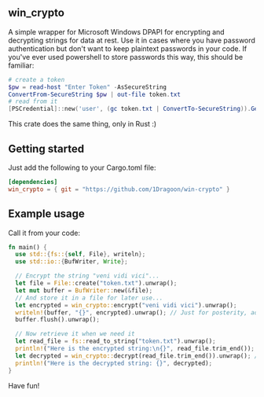 ## win_crypto

A simple wrapper for Microsoft Windows DPAPI for encrypting and decrypting strings for data at rest. Use it in cases where you have password authentication but don't want to keep plaintext passwords in your code. If you've ever used powershell to store passwords this way, this should be familiar:

```powershell
# create a token
$pw = read-host "Enter Token" -AsSecureString
ConvertFrom-SecureString $pw | out-file token.txt
# read from it
[PSCredential]::new('user', (gc token.txt | ConvertTo-SecureString)).GetNetworkCredential().Password
```

This crate does the same thing, only in Rust :)

## Getting started

Just add the following to your Cargo.toml file:

```toml
[dependencies]
win_crypto = { git = "https://github.com/1Dragoon/win-crypto" }
```

## Example usage
Call it from your code:

```rust
fn main() {
  use std::{fs::{self, File}, writeln};
  use std::io::{BufWriter, Write};

  // Encrypt the string "veni vidi vici"...
  let file = File::create("token.txt").unwrap();
  let mut buffer = BufWriter::new(&file);
  // And store it in a file for later use...
  let encrypted = win_crypto::encrypt("veni vidi vici").unwrap();
  writeln!(buffer, "{}", encrypted).unwrap(); // Just for posterity, added a newline to it as well
  buffer.flush().unwrap();

  // Now retrieve it when we need it
  let read_file = fs::read_to_string("token.txt").unwrap();
  println!("Here is the encrypted string:\n{}", read_file.trim_end());
  let decrypted = win_crypto::decrypt(read_file.trim_end()).unwrap(); // Ensure newlines aren't sent to the decrypt function
  println!("Here is the decrypted string: {}", decrypted);
}
```

Have fun!
